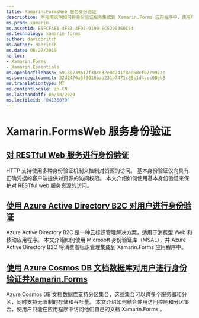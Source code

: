 ```yaml
---
title: Xamarin.FormsWeb 服务身份验证
description: 本指南说明如何将身份验证服务集成到 Xamarin.Forms 应用程序中，使用户能够在仅有权访问自己的数据时共享后端。
ms.prod: xamarin
ms.assetid: E6FCFAE1-4F83-4F93-9190-EC5290360C54
ms.technology: xamarin-forms
author: davidbritch
ms.author: dabritch
ms.date: 06/27/2019
no-loc:
- Xamarin.Forms
- Xamarin.Essentials
ms.openlocfilehash: 59130739617f38ce32e0d241f8e068cf077997ac
ms.sourcegitcommit: 32d2476a5f9016baa231b7471c88c1d4ccc08eb8
ms.translationtype: MT
ms.contentlocale: zh-CN
ms.lasthandoff: 06/18/2020
ms.locfileid: "84136079"
---
```

# <a name="xamarinforms-web-service-authentication"></a>Xamarin.FormsWeb 服务身份验证

## <a name="authenticate-a-restful-web-service"></a>[对 RESTful Web 服务进行身份验证](rest.md)

HTTP 支持使用多种身份验证机制来控制对资源的访问。 基本身份验证仅向具有正确凭据的客户端提供对资源的访问权限。 本文介绍如何使用基本身份验证来保护对 RESTful web 服务资源的访问。

## <a name="authenticate-users-with-azure-active-directory-b2c"></a>[使用 Azure Active Directory B2C 对用户进行身份验证](azure-ad-b2c.md)

Azure Active Directory B2C 是一种云标识管理解决方案，适用于消费型 Web 和移动应用程序。 本文介绍如何使用 Microsoft 身份验证库（MSAL），并 Azure Active Directory B2C 将消费者标识管理集成到 Xamarin.Forms 应用程序中。

## <a name="authenticate-users-with-an-azure-cosmos-db-document-database-and-xamarinformsazure-cosmosdb-authmd"></a>[使用 Azure Cosmos DB 文档数据库对用户进行身份验证并Xamarin.Forms](azure-cosmosdb-auth.md)

Azure Cosmos DB 文档数据库支持分区集合，这些集合可以跨多个服务器和分区，同时支持无限制的存储和吞吐量。 本文介绍如何结合使用访问控制和分区集合，使用户只能在应用程序中访问他们自己的文档 Xamarin.Forms 。
